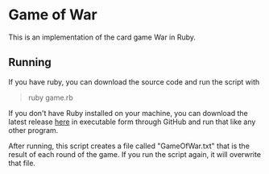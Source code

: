 # Game of War
This is an implementation of the card game War in Ruby.

## Running
If you have ruby, you can download the source code and run the script with
> ruby game.rb

If you don't have Ruby installed on your machine, you can download the latest release [here](https://github.com/nccassady/GameOfWar/releases/download/v0.1.0/game.exe) in executable form through GitHub and run that like any other program.

After running, this script creates a file called "GameOfWar.txt" that is the result of each round of the game. If you run the script again, it will overwrite that file.